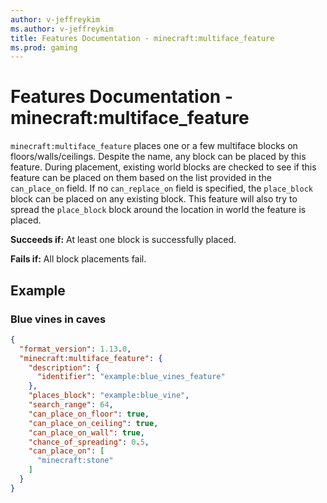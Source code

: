 ```yaml
---
author: v-jeffreykim
ms.author: v-jeffreykim
title: Features Documentation - minecraft:multiface_feature
ms.prod: gaming
---
```


# Features Documentation - minecraft:multiface_feature

`minecraft:multiface_feature` places one or a few multiface blocks on floors/walls/ceilings. Despite the name, any block can be placed by this feature. During placement, existing world blocks are checked to see if this feature can be placed on them based on the list provided in the `can_place_on` field. If no `can_replace_on` field is specified, the `place_block` block can be placed on any existing block.
This feature will also try to spread the `place_block` block around the location in world the feature is placed.

**Succeeds if:**
At least one block is successfully placed.

**Fails if:**
All block placements fail.

## Example

### Blue vines in caves

```json
{
  "format_version": 1.13.0,
  "minecraft:multiface_feature": {
    "description": {
      "identifier": "example:blue_vines_feature"
    },
    "places_block": "example:blue_vine",
    "search_range": 64,
    "can_place_on_floor": true,
    "can_place_on_ceiling": true,
    "can_place_on_wall": true,
    "chance_of_spreading": 0.5,
    "can_place_on": [
      "minecraft:stone"
    ]
  }
}
```
